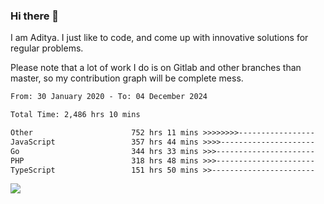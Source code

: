 ### Hi there 👋

I am Aditya. I just like to code, and come up with innovative solutions for regular problems.

Please note that a lot of work I do is on Gitlab and other branches than master, so my contribution graph will be complete mess.

<!--START_SECTION:waka-->

```txt
From: 30 January 2020 - To: 04 December 2024

Total Time: 2,486 hrs 10 mins

Other                      752 hrs 11 mins >>>>>>>>-----------------   30.25 %
JavaScript                 357 hrs 44 mins >>>>---------------------   14.39 %
Go                         344 hrs 33 mins >>>----------------------   13.86 %
PHP                        318 hrs 48 mins >>>----------------------   12.82 %
TypeScript                 151 hrs 50 mins >>-----------------------   06.11 %
```

<!--END_SECTION:waka-->

![](https://komarev.com/ghpvc/?username=BrainBuzzer)
